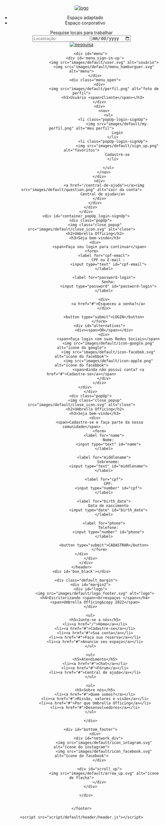<!DOCTYPE html>
<html lang="en">
<head>
    <meta charset="UTF-8">
    <meta http-equiv="X-UA-Compatible" content="IE=edge">
    <meta name="viewport" content="width=device-width, initial-scale=1.0">
    <title>Document</title>
    <link rel="preconnect" href="https://fonts.googleapis.com">
    <link rel="preconnect" href="https://fonts.gstatic.com" crossorigin>
    <link href="https://fonts.googleapis.com/css2?family=Montserrat:wght@300;400;500;600;700&display=swap" rel="stylesheet">
    <link rel="stylesheet" href="https://cdnjs.cloudflare.com/ajax/libs/font-awesome/4.7.0/css/font-awesome.min.css">
    <link rel="stylesheet" href="style/default/default.css">
</head>
<body>
    <header id="header" class="container_margin_default">
        <div class="default_margin">
            <a href="/"> <img src="images/default/logo.svg" alt="logo"> </a>
            <div id="container_search">
                <ul id="type_office">
                    <li class="option_office checked">Espaço adaptado</li>
                    <li class="option_office">Espaço corporativo</li>
                </ul>
                    <div class="container_search_input">
                        <span id="search_txt">Pesquise locais para trabalhar</span>
                        <div id='container_informations_find_coworking'>
                            <input id="localization" type="text" placeholder="Localização:">
                            <input type="date" id="check_in">
                        </div>
                        <a href="#">
                            <div>
                                <img src="images/default/search.svg" alt="pesquisa">
                            </div>
                        </a>  
                    </div>
            </div>

            <div id="menu">
                <div id='menu_sign-in-up'>
                        <img src="images/default/user.svg" alt="usuário">
                        <img src="images/default/menu_hamburguer.svg" alt="menu">
                </div>
                <div class="menu_open">
                    <div>
                        <img src="images/default/perfil.png" alt="foto de perfil">
                       <h3>Usuário <span>Cliente</span></h3>
                    </div>
                    <div>
                        <nav>
                            <ul>
                                <li class="popUp-login-signUp">
                                    <img src="images/default/my-perfil.png" alt="meu perfil">
                                    Login
                                </li>
                                <li class="popUp-login-signUp">
                                    <img src="images/default/sign_up.png" alt="favoritos">
                                    Cadastre-se
                                </li>
                                
                            </ul>
                        </nav>
                    </div>
                    <div>
                        <a href="/central-de-ajuda"></a><img src="images/default/question.png" alt="sair da conta">
                       Central de ajuda</a>
                    </div>
                </div>
            </div>
        </div>
        <div id="container_popUp_login-signUp">
            <div class="popUp">
                <img class="close_popup" src="images/default/close_icon.svg" alt="close">
                <h2>Umbrella Officing</h2>
                <h3>Seja bem-vindo</h3>
                <div>
                    <span>Faça seu login para continuar</span>
                    <form>       
                        <label for="cpf-email">
                            CPF ou E-mail :
                            <input type="text" id="cpf-email">
                        </label>
                        
                        <label for="password-login">
                            Senha:
                            <input type="password" id="password-login">
                        </label>

                        <div>
                            <a href="#">Esqueceu a senha?</a>
                        </div>
                        
                        <button type="submit">LOGIN</button>
                    </form>
                    <div id="alternatives">
                        <div><span>OR</span></div>
                        <div>
                            <span>Faça login com suas Redes Sociais</span>
                            <img src="images/default/icon-google.png" alt="ícone do google">
                            <img src="images/default/icon-facebok.svg" alt="ícone do facebbok">
                            <img src="images/default/icon-apple.png" alt="ícone do facebbok">
                            <span>Ainda não possui conta? <a href="#">Cadastre-se</a></span>
                        </div>
                    </div>
            </div>     
            </div>
            <div class="popUp">
                <img class="close_popup" src="images/default/close_icon.svg" alt="close">
                <h2>Umbrella Officing</h2>
                <h3>Seja bem-vindo</h3>
                <div>
                    <span>Cadastre-se e faça parte da nossa comunidade</span>
                    <form>
                        <label for="name">
                            Nome:
                            <input type="text" id="name">
                        </label>

                        <label for="middlename">
                            Sobrenome:
                            <input type="text" id="middlename">
                        </label>

                        <label for="cpf">
                            CPF:
                            <input type="number" id="cpf">
                        </label>

                        <label for="birth_date">
                            Data de nascimento
                            <input type="date" id="birth_date">
                        </label>
                        
                        <label for="phone">
                            Telefone:
                            <input type="number" id="phone">
                        </label>

                        <button type="submit">CADASTRAR</button>
                    </form>
            </div>        
            </div>
        </div>
    </header>
    <div id='box_black'></div>


 <footer class="container_margin_default">

        <div class="default_margin">
            <div id="margin2">
            <div id="logo">
                <img src="images/default/logo_footer.svg" alt="logo">
                <h4>Escritorizando <span><br>espaços </span></h4>
                <span>Umbrella Officing&copy 2022</span>
            </div>

            <ul>
                <h5>Junte-se a nós</h5>
                <li><a href="/">Home</a></li>
                <li><a href="#">Cadastre-se</a></li>
                <li><a href="#">Sua conta</a></li>
                <li><a href="#">Faça sua reserva</a></li>
                <li><a href="#">Anuncie seu espaço</a></li>
            </ul>

            <ul>
                <h5>Atendimento</h5>
                <li><a href="#">Chat</a></li>
                <li><a href="#">Fórum</a></li>
                <li><a href="#">Central de ajuda</a></li>
            </ul>

            <ul>
                <h5>Sobre nós</h5>
                <li><a href="#">Quem somos?</a></li>
                <li><a href="#">Missão, valores e visão</a></li>
                <li><a href="#">Por que Umbrella Officing</a></li>
                <li><a href="#">Desenvolvedores</a></li>
            </ul>

            </div>
            
            <div id="bottom_footer">
                <div>
                    <div id="network_div"> 
                        <img src="images/default/icon_intagram.svg" alt="ícone do instagram">
                        <img src="images/default/icon_facebook.svg" alt="ícone do facebook">
                    </div>

                    <div id="scroll_up">
                        <img src="images/default/arrow_up.svg" alt="ícone de flecha">
                    </div>
            </div>

        </div>

        
    </footer>

    <script src="script/default/header/header.js"></script>

</body>
</html>
